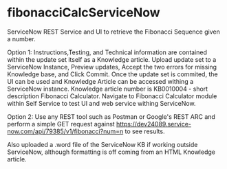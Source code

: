 # fibonacciCalcServiceNow
ServiceNow REST Service and UI to retrieve the Fibonacci Sequence given a number.

Option 1:
Instructions,Testing, and Technical information are contained within the update set itself as a Knowledge article.
Upload update set to a ServiceNow Instance, Preview updates, Accept the two errors for missing Knowledge base, and Click Commit.
Once the update set is commited, the UI can be used and Knowledge Article can be accessed withing a ServiceNow instance. Knowledge article number is KB0010004 - short description Fibonacci Calculator. Navigate to Fibonacci Calculator module within Self Service to test UI and web service withing ServiceNow.

Option 2:
Use any REST tool such as Postman or Google's  REST ARC and perform a simple GET request against https://dev24089.service-now.com/api/79385/v1/fibonacci?num=n to see results.

Also uploaded a .word file of the ServiceNow KB if working outside ServiceNow, although formatting is off coming from an HTML Knowledge article.


